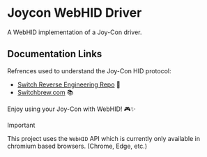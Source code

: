 # Joycon WebHID Driver

A WebHID implementation of a Joy-Con driver.

## Documentation Links

Refrences used to understand the Joy-Con HID protocol:
- [Switch Reverse Engineering Repo](https://github.com/dekuNukem/Nintendo_Switch_Reverse_Engineering/blob/master/bluetooth_hid_subcommands_notes.md) 📄
- [Switchbrew.com](https://switchbrew.org/wiki/Joy-Con#HidCommand) 📚

Enjoy using your Joy-Con with WebHID! 🎮✨

> [!IMPORTANT] 
> This project uses the `WebHID` API which is currently only available in chromium based browsers. (Chrome, Edge, etc.)
